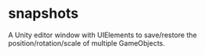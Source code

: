 # snapshots
A Unity editor window with UIElements to save/restore the position/rotation/scale of multiple GameObjects.
